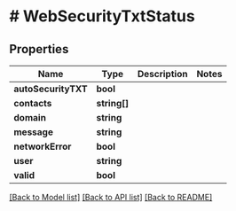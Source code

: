 # # WebSecurityTxtStatus

## Properties

Name | Type | Description | Notes
------------ | ------------- | ------------- | -------------
**autoSecurityTXT** | **bool** |  |
**contacts** | **string[]** |  |
**domain** | **string** |  |
**message** | **string** |  |
**networkError** | **bool** |  |
**user** | **string** |  |
**valid** | **bool** |  |

[[Back to Model list]](../../README.md#models) [[Back to API list]](../../README.md#endpoints) [[Back to README]](../../README.md)
